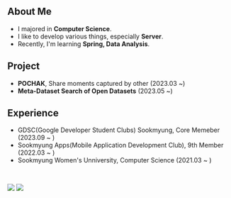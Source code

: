 <!--
**hagoeun0119/hagoeun0119** is a ✨ _special_ ✨ repository because its `README.md` (this file) appears on your GitHub profile.

Here are some ideas to get you started:

- 🔭 I’m currently working on ...
- 👯 I’m looking to collaborate on ...
- 🤔 I’m looking for help with ...
- 💬 Ask me about ...
- 📫 How to reach me: ...
- 😄 Pronouns: ...
- ⚡ Fun fact: ...
-->

<h2> About Me </h2>

- I majored in **Computer Science**.
- I like to develop various things, especially **Server**.
- Recently, I'm learning **Spring, Data Analysis**.

<h2> Project </h2>

- **POCHAK**, Share moments captured by other (2023.03 ~)
- **Meta-Dataset Search of Open Datasets** (2023.05 ~)

<h2> Experience </h2>

- GDSC(Google Developer Student Clubs) Sookmyung, Core Memeber (2023.09 ~ )
- Sookmyung Apps(Mobile Application Development Club), 9th Member (2022.03 ~ )
- Sookmyung Women's Unniversity, Computer Science (2021.03 ~ )

</br>

<a href="www.linkedin.com/in/goeunha"><img src="https://img.shields.io/badge/LinkedIn-0A66C2?style=flat-square&logo=LinkedIn&logoColor=white"/></a>
<a href="mailto:hagoeun0119@gmail.com"><img src="https://img.shields.io/badge/Gmail-EA4335?style=flat-square&logo=Gmail&logoColor=black"/></a>

<!--
  <img src="https://img.shields.io/badge/Python-3376AB?style=flat&logo=Python&logoColor=white"/>
  <img src="https://img.shields.io/badge/HTML5-E34F26?style=flat&logo=HTML5&logoColor=white"/>
  <img src="https://img.shields.io/badge/CSS3-1572B6?style=flat&logo=CSS3&logoColor=white"/>
  <br>

  <img src="https://img.shields.io/badge/Java-007396?style=flat&logo=Java&logoColor=white"/>
  <img src="https://img.shields.io/badge/Spring%20Boot-6DB33F?style=flat&logo=Spring%20Boot&logoColor=white"/>
  <img src="https://img.shields.io/badge/Spring-6DB33F?style=flat&logo=Spring&logoColor=white"/>
  <br>
 -->


